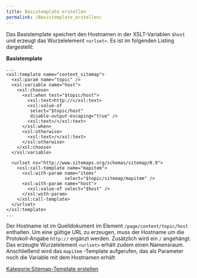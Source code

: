 ```yaml
---
title: Basistemplate erstellen
permalink: /Basistemplate_erstellen/
---
```


Das Basistemplate speichert den Hostnamen in der XSLT-Variablen `$host` und erzeugt das Wurzelelement `<urlset>`. Es ist im folgenden Listing dargestellt:

**Basistemplate**

~~~~ {.xml}
...
<xsl:template name="content_sitemap">
  <xsl:param name="topic" />
  <xsl:variable name="host">
    <xsl:choose>
      <xsl:when test="$topic/host">
        <xsl:text>http://</xsl:text>
        <xsl:value-of
         select="$topic/host"
         disable-output-escaping="true" />
        <xsl:text>/</xsl:text>
      </xsl:when>
      <xsl:otherwise>
        <xsl:text>/</xsl:text>
      </xsl:otherwise>
    </xsl:choose>
  </xsl:variable>

  <urlset ns="http://www.sitemaps.org/schemas/sitemap/0.9">
    <xsl:call-template name="mapitem">
      <xsl:with-param name="items"
                      select="$topic/sitemap/mapitem" />
      <xsl:with-param name="host">
        <xsl:value-of select="$host" />
      </xsl:with-param>
    </xsl:call-template>
  </urlset>
</xsl:template>
...
~~~~

Der Hostname ist im Quelldokument im Element `/page/content/topic/host` enthalten. Um eine gültige URL zu erzeugen, muss der Hostname um die Protokoll-Angabe `http://` ergänzt werden. Zusätzlich wird ein `/` angehängt. Das erzeugte Wurzelelement `<urlset>` erhält zudem einen Namensraum. Anschließend wird das `mapitem` -Template aufgerufen, das als Parameter noch die Variable mit dem Hostnamen erhält

[Kategorie:Sitemap-Template erstellen](export_de/Kategorie:Sitemap-Template_erstellen.md)